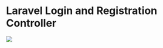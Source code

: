 # Laravel Login and Registration Controller

![](https://c.tenor.com/pINspSRcLukAAAAC/klee-genshin.gif)

